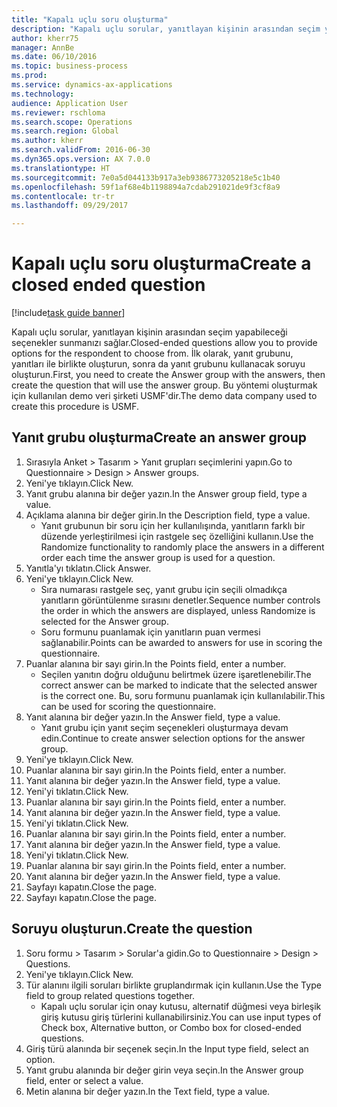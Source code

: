 ```yaml
--- 
title: "Kapalı uçlu soru oluşturma"
description: "Kapalı uçlu sorular, yanıtlayan kişinin arasından seçim yapabileceği seçenekler sunmanızı sağlar."
author: kherr75
manager: AnnBe
ms.date: 06/10/2016
ms.topic: business-process
ms.prod: 
ms.service: dynamics-ax-applications
ms.technology: 
audience: Application User
ms.reviewer: rschloma
ms.search.scope: Operations
ms.search.region: Global
ms.author: kherr
ms.search.validFrom: 2016-06-30
ms.dyn365.ops.version: AX 7.0.0
ms.translationtype: HT
ms.sourcegitcommit: 7e0a5d044133b917a3eb9386773205218e5c1b40
ms.openlocfilehash: 59f1af68e4b1198894a7cdab291021de9f3cf8a9
ms.contentlocale: tr-tr
ms.lasthandoff: 09/29/2017

---
```

# <a name="create-a-closed-ended-question"></a><span data-ttu-id="514bf-103">Kapalı uçlu soru oluşturma</span><span class="sxs-lookup"><span data-stu-id="514bf-103">Create a closed ended question</span></span>

[!include[task guide banner](../../includes/task-guide-banner.md)]

<span data-ttu-id="514bf-104">Kapalı uçlu sorular, yanıtlayan kişinin arasından seçim yapabileceği seçenekler sunmanızı sağlar.</span><span class="sxs-lookup"><span data-stu-id="514bf-104">Closed-ended questions allow you to provide options for the respondent to choose from.</span></span> <span data-ttu-id="514bf-105">İlk olarak, yanıt grubunu, yanıtları ile birlikte oluşturun, sonra da yanıt grubunu kullanacak soruyu oluşturun.</span><span class="sxs-lookup"><span data-stu-id="514bf-105">First, you need to create the Answer group with the answers, then create the question that will use the answer group.</span></span> <span data-ttu-id="514bf-106">Bu yöntemi oluşturmak için kullanılan demo veri şirketi USMF'dir.</span><span class="sxs-lookup"><span data-stu-id="514bf-106">The demo data company used to create this procedure is USMF.</span></span>


## <a name="create-an-answer-group"></a><span data-ttu-id="514bf-107">Yanıt grubu oluşturma</span><span class="sxs-lookup"><span data-stu-id="514bf-107">Create an answer group</span></span>
1. <span data-ttu-id="514bf-108">Sırasıyla Anket > Tasarım > Yanıt grupları seçimlerini yapın.</span><span class="sxs-lookup"><span data-stu-id="514bf-108">Go to Questionnaire > Design > Answer groups.</span></span>
2. <span data-ttu-id="514bf-109">Yeni'ye tıklayın.</span><span class="sxs-lookup"><span data-stu-id="514bf-109">Click New.</span></span>
3. <span data-ttu-id="514bf-110">Yanıt grubu alanına bir değer yazın.</span><span class="sxs-lookup"><span data-stu-id="514bf-110">In the Answer group field, type a value.</span></span>
4. <span data-ttu-id="514bf-111">Açıklama alanına bir değer girin.</span><span class="sxs-lookup"><span data-stu-id="514bf-111">In the Description field, type a value.</span></span>
    * <span data-ttu-id="514bf-112">Yanıt grubunun bir soru için her kullanılışında, yanıtların farklı bir düzende yerleştirilmesi için rastgele seç özelliğini kullanın.</span><span class="sxs-lookup"><span data-stu-id="514bf-112">Use the Randomize functionality to randomly place the answers in a different order each time the answer group is used for a question.</span></span>  
5. <span data-ttu-id="514bf-113">Yanıtla'yı tıklatın.</span><span class="sxs-lookup"><span data-stu-id="514bf-113">Click Answer.</span></span>
6. <span data-ttu-id="514bf-114">Yeni'ye tıklayın.</span><span class="sxs-lookup"><span data-stu-id="514bf-114">Click New.</span></span>
    * <span data-ttu-id="514bf-115">Sıra numarası rastgele seç, yanıt grubu için seçili olmadıkça yanıtların görüntülenme sırasını denetler.</span><span class="sxs-lookup"><span data-stu-id="514bf-115">Sequence number controls the order in which the answers are displayed, unless Randomize is selected for the Answer group.</span></span>  
    * <span data-ttu-id="514bf-116">Soru formunu puanlamak için yanıtların puan vermesi sağlanabilir.</span><span class="sxs-lookup"><span data-stu-id="514bf-116">Points can be awarded to answers for use in scoring the questionnaire.</span></span>  
7. <span data-ttu-id="514bf-117">Puanlar alanına bir sayı girin.</span><span class="sxs-lookup"><span data-stu-id="514bf-117">In the Points field, enter a number.</span></span>
    * <span data-ttu-id="514bf-118">Seçilen yanıtın doğru olduğunu belirtmek üzere işaretlenebilir.</span><span class="sxs-lookup"><span data-stu-id="514bf-118">The correct answer can be marked to indicate that the selected answer is the correct one.</span></span> <span data-ttu-id="514bf-119">Bu, soru formunu puanlamak için kullanılabilir.</span><span class="sxs-lookup"><span data-stu-id="514bf-119">This can be used for scoring the questionnaire.</span></span>  
8. <span data-ttu-id="514bf-120">Yanıt alanına bir değer yazın.</span><span class="sxs-lookup"><span data-stu-id="514bf-120">In the Answer field, type a value.</span></span>
    * <span data-ttu-id="514bf-121">Yanıt grubu için yanıt seçim seçenekleri oluşturmaya devam edin.</span><span class="sxs-lookup"><span data-stu-id="514bf-121">Continue to create answer selection options for the answer group.</span></span>  
9. <span data-ttu-id="514bf-122">Yeni'ye tıklayın.</span><span class="sxs-lookup"><span data-stu-id="514bf-122">Click New.</span></span>
10. <span data-ttu-id="514bf-123">Puanlar alanına bir sayı girin.</span><span class="sxs-lookup"><span data-stu-id="514bf-123">In the Points field, enter a number.</span></span>
11. <span data-ttu-id="514bf-124">Yanıt alanına bir değer yazın.</span><span class="sxs-lookup"><span data-stu-id="514bf-124">In the Answer field, type a value.</span></span>
12. <span data-ttu-id="514bf-125">Yeni'yi tıklatın.</span><span class="sxs-lookup"><span data-stu-id="514bf-125">Click New.</span></span>
13. <span data-ttu-id="514bf-126">Puanlar alanına bir sayı girin.</span><span class="sxs-lookup"><span data-stu-id="514bf-126">In the Points field, enter a number.</span></span>
14. <span data-ttu-id="514bf-127">Yanıt alanına bir değer yazın.</span><span class="sxs-lookup"><span data-stu-id="514bf-127">In the Answer field, type a value.</span></span>
15. <span data-ttu-id="514bf-128">Yeni'yi tıklatın.</span><span class="sxs-lookup"><span data-stu-id="514bf-128">Click New.</span></span>
16. <span data-ttu-id="514bf-129">Puanlar alanına bir sayı girin.</span><span class="sxs-lookup"><span data-stu-id="514bf-129">In the Points field, enter a number.</span></span>
17. <span data-ttu-id="514bf-130">Yanıt alanına bir değer yazın.</span><span class="sxs-lookup"><span data-stu-id="514bf-130">In the Answer field, type a value.</span></span>
18. <span data-ttu-id="514bf-131">Yeni'yi tıklatın.</span><span class="sxs-lookup"><span data-stu-id="514bf-131">Click New.</span></span>
19. <span data-ttu-id="514bf-132">Puanlar alanına bir sayı girin.</span><span class="sxs-lookup"><span data-stu-id="514bf-132">In the Points field, enter a number.</span></span>
20. <span data-ttu-id="514bf-133">Yanıt alanına bir değer yazın.</span><span class="sxs-lookup"><span data-stu-id="514bf-133">In the Answer field, type a value.</span></span>
21. <span data-ttu-id="514bf-134">Sayfayı kapatın.</span><span class="sxs-lookup"><span data-stu-id="514bf-134">Close the page.</span></span>
22. <span data-ttu-id="514bf-135">Sayfayı kapatın.</span><span class="sxs-lookup"><span data-stu-id="514bf-135">Close the page.</span></span>

## <a name="create-the-question"></a><span data-ttu-id="514bf-136">Soruyu oluşturun.</span><span class="sxs-lookup"><span data-stu-id="514bf-136">Create the question</span></span>
1. <span data-ttu-id="514bf-137">Soru formu > Tasarım > Sorular'a gidin.</span><span class="sxs-lookup"><span data-stu-id="514bf-137">Go to Questionnaire > Design > Questions.</span></span>
2. <span data-ttu-id="514bf-138">Yeni'ye tıklayın.</span><span class="sxs-lookup"><span data-stu-id="514bf-138">Click New.</span></span>
3. <span data-ttu-id="514bf-139">Tür alanını ilgili soruları birlikte gruplandırmak için kullanın.</span><span class="sxs-lookup"><span data-stu-id="514bf-139">Use the Type field to group related questions together.</span></span>
    * <span data-ttu-id="514bf-140">Kapalı uçlu sorular için onay kutusu, alternatif düğmesi veya birleşik giriş kutusu giriş türlerini kullanabilirsiniz.</span><span class="sxs-lookup"><span data-stu-id="514bf-140">You can use input types of Check box, Alternative button, or Combo box for closed-ended questions.</span></span>  
4. <span data-ttu-id="514bf-141">Giriş türü alanında bir seçenek seçin.</span><span class="sxs-lookup"><span data-stu-id="514bf-141">In the Input type field, select an option.</span></span>
5. <span data-ttu-id="514bf-142">Yanıt grubu alanında bir değer girin veya seçin.</span><span class="sxs-lookup"><span data-stu-id="514bf-142">In the Answer group field, enter or select a value.</span></span>
6. <span data-ttu-id="514bf-143">Metin alanına bir değer yazın.</span><span class="sxs-lookup"><span data-stu-id="514bf-143">In the Text field, type a value.</span></span>



